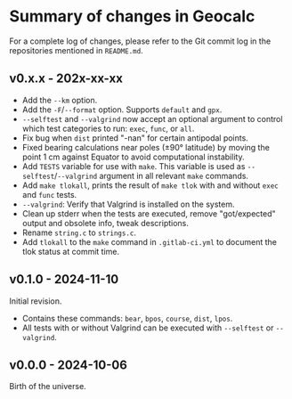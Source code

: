 <!-- NEWS.md -->
<!-- File ID: d0d3fe52-9f97-11ef-a21d-83850402c3ce -->

Summary of changes in Geocalc
=============================

For a complete log of changes, please refer to the Git commit log in the 
repositories mentioned in `README.md`.

v0.x.x - 202x-xx-xx
-------------------

- Add the `--km` option.
- Add the `-F`/`--format` option. Supports `default` and `gpx`.
- `--selftest` and `--valgrind` now accept an optional argument to 
  control which test categories to run: `exec`, `func`, or `all`.
- Fix bug when `dist` printed "-nan" for certain antipodal points.
- Fixed bearing calculations near poles (±90° latitude) by moving the 
  point 1 cm against Equator to avoid computational instability.
- Add `TESTS` variable for use with `make`. This variable is used as 
  `--selftest`/`--valgrind` argument in all relevant `make` commands.
- Add `make tlokall`, prints the result of `make tlok` with and without 
  `exec` and `func` tests.
- `--valgrind`: Verify that Valgrind is installed on the system.
- Clean up stderr when the tests are executed, remove "got/expected" 
  output and obsolete info, tweak descriptions.
- Rename `string.c` to `strings.c`.
- Add `tlokall` to the `make` command in `.gitlab-ci.yml` to document 
  the tlok status at commit time.

v0.1.0 - 2024-11-10
-------------------

Initial revision.

- Contains these commands: `bear`, `bpos`, `course`, `dist`, `lpos`.
- All tests with or without Valgrind can be executed with `--selftest` 
  or `--valgrind`.

v0.0.0 - 2024-10-06
-------------------

Birth of the universe.

<!--
vim: set ts=2 sw=2 sts=2 tw=72 et fo=tcqw fenc=utf8 :
vim: set com=b\:#,fb\:-,fb\:*,n\:> ft=markdown :
-->
